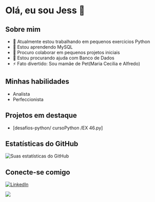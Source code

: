 # Olá, eu sou Jess 👋

## Sobre mim
- 🔭 Atualmente estou trabalhando em pequenos exercicios Python
- 🌱 Estou aprendendo MySQL
- 👯 Procuro colaborar em pequenos projetos iniciais 
- 🤔 Estou procurando ajuda com Banco de Dados
- ⚡ Fato divertido: Sou mamãe de Pet(Maria Cecilia e Alfredo)

## Minhas habilidades
- Analista
- Perfeccionista

## Projetos em destaque
- [desafios-python/ cursoPython /EX 46.py]

## Estatísticas do GitHub
![Suas estatísticas do GitHub](https://github-readme-stats.vercel.app/api?username=Jess-mach&show_icons=true)

## Conecte-se comigo
[![LinkedIn](https://img.shields.io/badge/LinkedIn-0077B5?style=for-the-badge&logo=linkedin&logoColor=white)](www.linkedin.com/in/jessica-machado-4aa149249)



<a href="www.linkedin.com/in/jessica-machado-4aa149249">
<img src="https://img.shields.io/badge/LinkedIn-0077B5?style=for-the-badge&logo=linkedin&logoColor=white" />             
</a>
